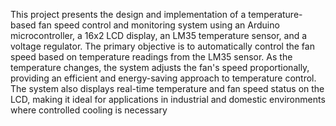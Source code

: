 This project presents the design and implementation of a temperature-based fan speed control and monitoring system using an Arduino microcontroller, a 16x2 LCD display, an LM35 temperature sensor, and a voltage regulator. The primary objective is to automatically control the fan speed based on temperature readings from the LM35 sensor. As the temperature changes, the system adjusts the fan's speed proportionally, providing an efficient and energy-saving approach to temperature control. The system also displays real-time temperature and fan speed status on the LCD, making it ideal for applications in industrial and domestic environments where controlled cooling is necessary
